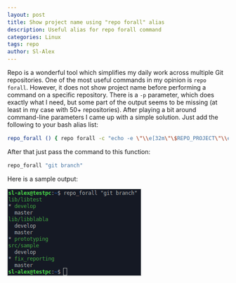 ```yaml
---
layout: post
title: Show project name using "repo forall" alias
description: Useful alias for repo forall command
categories: Linux
tags: repo
author: Sl-Alex
---
```


Repo is a wonderful tool which simplifies my daily work across multiple Git repositories.
One of the most useful commands in my opinion is ```repo forall```.
However, it does not show project name before performing a command on a specific repository.
There is a ```-p``` parameter, which does exactly what I need, but some part of the output seems to be missing (at least in my case with 50+ repositories).
After playing a bit around command-line parameters I came up with a simple solution. Just add the following to your bash alias list:
``` bash
repo_forall () { repo forall -c "echo -e \"\\e[32m\"\$REPO_PROJECT\"\\e[39m\"; $@" ;}
```
After that just pass the command to this function:
``` bash
repo_forall "git branch"
```
Here is a sample output:

![Sample usage](/assets/repo_forall.png)

